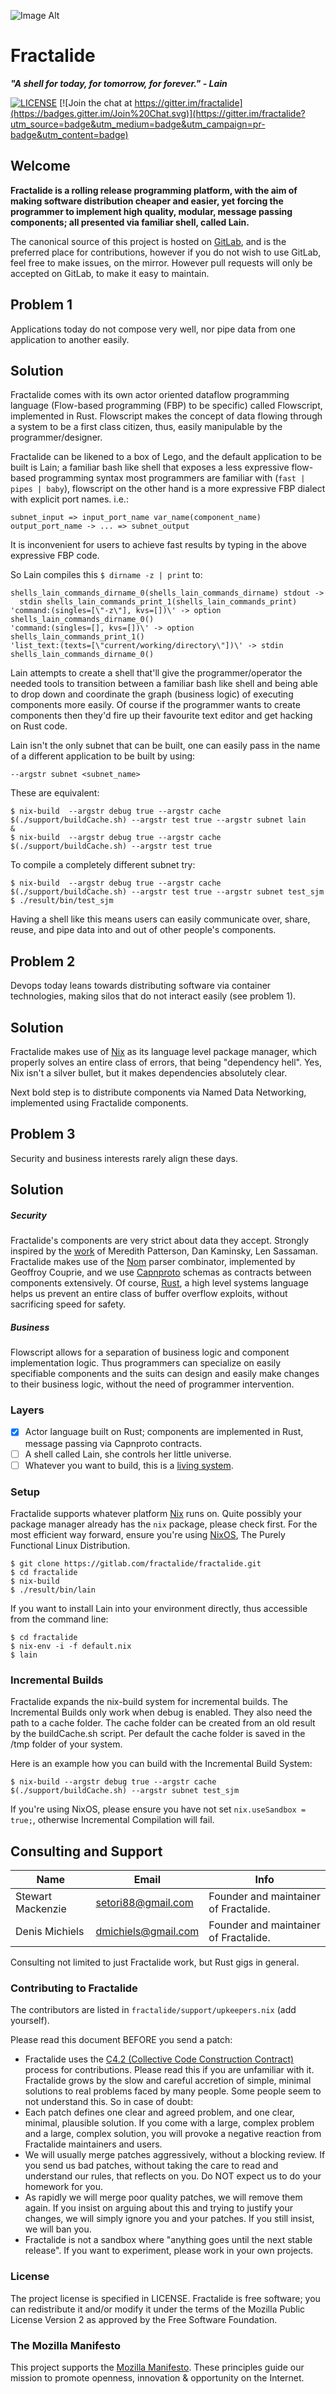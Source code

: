 ![Image Alt](https://raw.githubusercontent.com/fractalide/fractalide/master/doc/images/fractalide.png)
# Fractalide
 _**"A shell for today, for tomorrow, for forever." - Lain**_

 [![LICENSE](https://img.shields.io/badge/license-MPLv2-blue.svg)](LICENSE)
 [![Join the chat at https://gitter.im/fractalide](https://badges.gitter.im/Join%20Chat.svg)](https://gitter.im/fractalide?utm_source=badge&utm_medium=badge&utm_campaign=pr-badge&utm_content=badge)

## Welcome

**Fractalide is a rolling release programming platform, with the aim of making software distribution cheaper and easier, yet forcing the programmer to implement high quality, modular, message passing components; all presented via familiar shell, called Lain.**

The canonical source of this project is hosted on [GitLab](https://gitlab.com/fractalide/fractalide), and is the preferred place for contributions, however if you do not wish to use GitLab, feel free to make issues, on the mirror. However pull requests will only be accepted on GitLab, to make it easy to maintain.

## Problem 1
Applications today do not compose very well, nor pipe data from one application to another easily.

## Solution
Fractalide comes with its own actor oriented dataflow programming language (Flow-based programming (FBP) to be specific) called Flowscript, implemented in Rust. Flowscript makes the concept of data flowing through a system to be a first class citizen, thus, easily manipulable by the programmer/designer.

Fractalide can be likened to a box of Lego, and the default application to be built is Lain; a familiar bash like shell that exposes a less expressive flow-based programming syntax most programmers are familiar with (`fast | pipes | baby`), flowscript on the other hand is a more expressive FBP dialect with explicit port names. i.e.:

`subnet_input => input_port_name var_name(component_name) output_port_name -> ... => subnet_output`

It is inconvenient for users to achieve fast results by typing in the above expressive FBP code.

So Lain compiles this `$ dirname -z | print` to:
```
shells_lain_commands_dirname_0(shells_lain_commands_dirname) stdout ->
  stdin shells_lain_commands_print_1(shells_lain_commands_print)
'command:(singles=[\"-z\"], kvs=[])\' -> option shells_lain_commands_dirname_0()
'command:(singles=[], kvs=[])\' -> option shells_lain_commands_print_1()
'list_text:(texts=[\"current/working/directory\"])\' -> stdin shells_lain_commands_dirname_0()
```
Lain attempts to create a shell that'll give the programmer/operator the needed tools to transition between a familiar bash like shell and being able to drop down and coordinate the graph (business logic) of executing components more easily. Of course if the programmer wants to create components then they'd fire up their favourite text editor and get hacking on Rust code.

Lain isn't the only subnet that can be built, one can easily pass in the name of a different application to be built by using:

```
--argstr subnet <subnet_name>
```
These are equivalent:
```
$ nix-build  --argstr debug true --argstr cache $(./support/buildCache.sh) --argstr test true --argstr subnet lain
&
$ nix-build  --argstr debug true --argstr cache $(./support/buildCache.sh) --argstr test true
```
To compile a completely different subnet try:
```
$ nix-build  --argstr debug true --argstr cache $(./support/buildCache.sh) --argstr test true --argstr subnet test_sjm
$ ./result/bin/test_sjm
```

Having a shell like this means users can easily communicate over, share, reuse, and pipe data into and out of other people's components.

## Problem 2
Devops today leans towards distributing software via container technologies, making silos that do not interact easily (see problem 1).

## Solution
Fractalide makes use of [Nix](http://nixos.org/nix) as its language level package manager, which properly solves an entire class of errors, that being "dependency hell". Yes, Nix isn't a silver bullet, but it makes dependencies absolutely clear.

Next bold step is to distribute components via Named Data Networking, implemented using Fractalide components.

## Problem 3
Security and business interests rarely align these days.

## Solution
##### Security
Fractalide's components are very strict about data they accept. Strongly inspired by the [work](http://langsec.org) of Meredith Patterson, Dan Kaminsky, Len Sassaman. Fractalide makes use of the [Nom](https://github.com/Geal/nom) parser combinator, implemented by Geoffroy Couprie, and we use [Capnproto](https://capnproto.org/) schemas as contracts between components extensively. Of course, [Rust](https://www.rust-lang.org/), a high level systems language helps us prevent an entire class of buffer overflow exploits, without sacrificing speed for safety.
##### Business
Flowscript allows for a separation of business logic and component implementation logic. Thus programmers can specialize on easily specifiable components and the suits can design and easily make changes to their business logic, without the need of programmer intervention.

### Layers
- [x] Actor language built on Rust; components are implemented in Rust, message passing via Capnproto contracts.
- [ ] A shell called Lain, she controls her little universe.
- [ ] Whatever you want to build, this is a [living system](https://hintjens.gitbooks.io/social-architecture/content/chapter6.html).

### Setup
Fractalide supports whatever platform [Nix](http://nixos.org/nix) runs on. Quite possibly your package manager already has the `nix` package, please check first.
For the most efficient way forward, ensure you're using [NixOS](http://nixos.org), The Purely Functional Linux Distribution.
```
$ git clone https://gitlab.com/fractalide/fractalide.git
$ cd fractalide
$ nix-build
$ ./result/bin/lain
```
If you want to install Lain into your environment directly, thus accessible from the command line:
```
$ cd fractalide
$ nix-env -i -f default.nix
$ lain
```

### Incremental Builds
Fractalide expands the nix-build system for incremental builds. The Incremental Builds only work when debug is enabled. They also need the path to a cache folder.
The cache folder can be created from an old result by the buildCache.sh script. Per default the cache folder is saved in the /tmp folder of your system.

Here is an example how you can build with the Incremental Build System:

```
$ nix-build --argstr debug true --argstr cache $(./support/buildCache.sh) --argstr subnet test_sjm
```
If you're using NixOS, please ensure you have not set `nix.useSandbox = true;`, otherwise Incremental Compilation will fail.

## Consulting and Support
Name | Email | Info
-----|-------|-----
Stewart Mackenzie | setori88@gmail.com | Founder and maintainer of Fractalide.
Denis Michiels | dmichiels@gmail.com | Founder and maintainer of Fractalide.

Consulting not limited to just Fractalide work, but Rust gigs in general.

### Contributing to Fractalide
The contributors are listed in `fractalide/support/upkeepers.nix` (add yourself).

Please read this document BEFORE you send a patch:
* Fractalide uses the [C4.2 (Collective Code Construction Contract)](http://rfc.zeromq.org/spec:42/C4/) process for contributions. Please read this if you are unfamiliar with it.
Fractalide grows by the slow and careful accretion of simple, minimal solutions to real problems faced by many people. Some people seem to not understand this. So in case of doubt:
* Each patch defines one clear and agreed problem, and one clear, minimal, plausible solution. If you come with a large, complex problem and a large, complex solution, you will provoke a negative reaction from Fractalide maintainers and users.
* We will usually merge patches aggressively, without a blocking review. If you send us bad patches, without taking the care to read and understand our rules, that reflects on you. Do NOT expect us to do your homework for you.
* As rapidly we will merge poor quality patches, we will remove them again. If you insist on arguing about this and trying to justify your changes, we will simply ignore you and your patches. If you still insist, we will ban you.
* Fractalide is not a sandbox where "anything goes until the next stable release". If you want to experiment, please work in your own projects.

### License
The project license is specified in LICENSE.
Fractalide is free software; you can redistribute it and/or modify it under the terms of the Mozilla Public License Version 2 as approved by the Free Software Foundation.

### The Mozilla Manifesto
This project supports the [Mozilla Manifesto](https://www.mozilla.org/en-US/about/manifesto/). These principles guide our mission to promote openness, innovation & opportunity on the Internet.